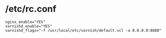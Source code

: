 # /etc/rc.conf

    nginx_enable="YES"
    varnishd_enable="YES"
    varnishd_flags="-f /usr/local/etc/varnish/default.vcl -a 0.0.0.0:8888"
